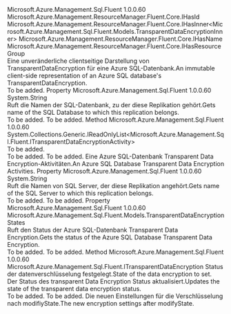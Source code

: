 <Type Name="ITransparentDataEncryption" FullName="Microsoft.Azure.Management.Sql.Fluent.ITransparentDataEncryption">
  <TypeSignature Language="C#" Value="public interface ITransparentDataEncryption : Microsoft.Azure.Management.ResourceManager.Fluent.Core.IHasId, Microsoft.Azure.Management.ResourceManager.Fluent.Core.IHasInner&lt;Microsoft.Azure.Management.Sql.Fluent.Models.TransparentDataEncryptionInner&gt;, Microsoft.Azure.Management.ResourceManager.Fluent.Core.IHasName, Microsoft.Azure.Management.ResourceManager.Fluent.Core.IHasResourceGroup" />
  <TypeSignature Language="ILAsm" Value=".class public interface auto ansi abstract ITransparentDataEncryption implements class Microsoft.Azure.Management.ResourceManager.Fluent.Core.IHasId, class Microsoft.Azure.Management.ResourceManager.Fluent.Core.IHasInner`1&lt;class Microsoft.Azure.Management.Sql.Fluent.Models.TransparentDataEncryptionInner&gt;, class Microsoft.Azure.Management.ResourceManager.Fluent.Core.IHasName, class Microsoft.Azure.Management.ResourceManager.Fluent.Core.IHasResourceGroup" />
  <TypeSignature Language="DocId" Value="T:Microsoft.Azure.Management.Sql.Fluent.ITransparentDataEncryption" />
  <TypeSignature Language="VB.NET" Value="Public Interface ITransparentDataEncryption&#xA;Implements IHasId, IHasInner(Of TransparentDataEncryptionInner), IHasName, IHasResourceGroup" />
  <TypeSignature Language="F#" Value="type ITransparentDataEncryption = interface&#xA;    interface IHasInner&lt;TransparentDataEncryptionInner&gt;&#xA;    interface IHasResourceGroup&#xA;    interface IHasName&#xA;    interface IHasId" />
  <AssemblyInfo>
    <AssemblyName>Microsoft.Azure.Management.Sql.Fluent</AssemblyName>
    <AssemblyVersion>1.0.0.60</AssemblyVersion>
  </AssemblyInfo>
  <Interfaces>
    <Interface>
      <InterfaceName>Microsoft.Azure.Management.ResourceManager.Fluent.Core.IHasId</InterfaceName>
    </Interface>
    <Interface>
      <InterfaceName>Microsoft.Azure.Management.ResourceManager.Fluent.Core.IHasInner&lt;Microsoft.Azure.Management.Sql.Fluent.Models.TransparentDataEncryptionInner&gt;</InterfaceName>
    </Interface>
    <Interface>
      <InterfaceName>Microsoft.Azure.Management.ResourceManager.Fluent.Core.IHasName</InterfaceName>
    </Interface>
    <Interface>
      <InterfaceName>Microsoft.Azure.Management.ResourceManager.Fluent.Core.IHasResourceGroup</InterfaceName>
    </Interface>
  </Interfaces>
  <Docs>
    <summary>
            <span data-ttu-id="16977-101">Eine unveränderliche clientseitige Darstellung von TransparentDataEncryption für eine Azure SQL-Datenbank.</span><span class="sxs-lookup"><span data-stu-id="16977-101">An immutable client-side representation of an Azure SQL database's TransparentDataEncryption.</span></span>
            </summary>
    <remarks>To be added.</remarks>
  </Docs>
  <Members>
    <Member MemberName="DatabaseName">
      <MemberSignature Language="C#" Value="public string DatabaseName { get; }" />
      <MemberSignature Language="ILAsm" Value=".property instance string DatabaseName" />
      <MemberSignature Language="DocId" Value="P:Microsoft.Azure.Management.Sql.Fluent.ITransparentDataEncryption.DatabaseName" />
      <MemberSignature Language="VB.NET" Value="Public ReadOnly Property DatabaseName As String" />
      <MemberSignature Language="F#" Value="member this.DatabaseName : string" Usage="Microsoft.Azure.Management.Sql.Fluent.ITransparentDataEncryption.DatabaseName" />
      <MemberType>Property</MemberType>
      <AssemblyInfo>
        <AssemblyName>Microsoft.Azure.Management.Sql.Fluent</AssemblyName>
        <AssemblyVersion>1.0.0.60</AssemblyVersion>
      </AssemblyInfo>
      <ReturnValue>
        <ReturnType>System.String</ReturnType>
      </ReturnValue>
      <Docs>
        <summary>
            <span data-ttu-id="16977-102">Ruft die Namen der SQL-Datenbank, zu der diese Replikation gehört.</span><span class="sxs-lookup"><span data-stu-id="16977-102">Gets name of the SQL Database to which this replication belongs.</span></span>
            </summary>
        <value>To be added.</value>
        <remarks>To be added.</remarks>
      </Docs>
    </Member>
    <Member MemberName="ListActivities">
      <MemberSignature Language="C#" Value="public System.Collections.Generic.IReadOnlyList&lt;Microsoft.Azure.Management.Sql.Fluent.ITransparentDataEncryptionActivity&gt; ListActivities ();" />
      <MemberSignature Language="ILAsm" Value=".method public hidebysig newslot virtual instance class System.Collections.Generic.IReadOnlyList`1&lt;class Microsoft.Azure.Management.Sql.Fluent.ITransparentDataEncryptionActivity&gt; ListActivities() cil managed" />
      <MemberSignature Language="DocId" Value="M:Microsoft.Azure.Management.Sql.Fluent.ITransparentDataEncryption.ListActivities" />
      <MemberSignature Language="VB.NET" Value="Public Function ListActivities () As IReadOnlyList(Of ITransparentDataEncryptionActivity)" />
      <MemberSignature Language="F#" Value="abstract member ListActivities : unit -&gt; System.Collections.Generic.IReadOnlyList&lt;Microsoft.Azure.Management.Sql.Fluent.ITransparentDataEncryptionActivity&gt;" Usage="iTransparentDataEncryption.ListActivities " />
      <MemberType>Method</MemberType>
      <AssemblyInfo>
        <AssemblyName>Microsoft.Azure.Management.Sql.Fluent</AssemblyName>
        <AssemblyVersion>1.0.0.60</AssemblyVersion>
      </AssemblyInfo>
      <ReturnValue>
        <ReturnType>System.Collections.Generic.IReadOnlyList&lt;Microsoft.Azure.Management.Sql.Fluent.ITransparentDataEncryptionActivity&gt;</ReturnType>
      </ReturnValue>
      <Parameters />
      <Docs>
        <summary>To be added.</summary>
        <returns>To be added.</returns>
        <remarks>To be added.</remarks>
        <return><span data-ttu-id="16977-103">Eine Azure SQL-Datenbank Transparent Data Encryption-Aktivitäten.</span><span class="sxs-lookup"><span data-stu-id="16977-103">An Azure SQL Database Transparent Data Encryption Activities.</span></span></return>
      </Docs>
    </Member>
    <Member MemberName="SqlServerName">
      <MemberSignature Language="C#" Value="public string SqlServerName { get; }" />
      <MemberSignature Language="ILAsm" Value=".property instance string SqlServerName" />
      <MemberSignature Language="DocId" Value="P:Microsoft.Azure.Management.Sql.Fluent.ITransparentDataEncryption.SqlServerName" />
      <MemberSignature Language="VB.NET" Value="Public ReadOnly Property SqlServerName As String" />
      <MemberSignature Language="F#" Value="member this.SqlServerName : string" Usage="Microsoft.Azure.Management.Sql.Fluent.ITransparentDataEncryption.SqlServerName" />
      <MemberType>Property</MemberType>
      <AssemblyInfo>
        <AssemblyName>Microsoft.Azure.Management.Sql.Fluent</AssemblyName>
        <AssemblyVersion>1.0.0.60</AssemblyVersion>
      </AssemblyInfo>
      <ReturnValue>
        <ReturnType>System.String</ReturnType>
      </ReturnValue>
      <Docs>
        <summary>
            <span data-ttu-id="16977-104">Ruft die Namen von SQL Server, der diese Replikation angehört.</span><span class="sxs-lookup"><span data-stu-id="16977-104">Gets name of the SQL Server to which this replication belongs.</span></span>
            </summary>
        <value>To be added.</value>
        <remarks>To be added.</remarks>
      </Docs>
    </Member>
    <Member MemberName="Status">
      <MemberSignature Language="C#" Value="public Microsoft.Azure.Management.Sql.Fluent.Models.TransparentDataEncryptionStates Status { get; }" />
      <MemberSignature Language="ILAsm" Value=".property instance valuetype Microsoft.Azure.Management.Sql.Fluent.Models.TransparentDataEncryptionStates Status" />
      <MemberSignature Language="DocId" Value="P:Microsoft.Azure.Management.Sql.Fluent.ITransparentDataEncryption.Status" />
      <MemberSignature Language="VB.NET" Value="Public ReadOnly Property Status As TransparentDataEncryptionStates" />
      <MemberSignature Language="F#" Value="member this.Status : Microsoft.Azure.Management.Sql.Fluent.Models.TransparentDataEncryptionStates" Usage="Microsoft.Azure.Management.Sql.Fluent.ITransparentDataEncryption.Status" />
      <MemberType>Property</MemberType>
      <AssemblyInfo>
        <AssemblyName>Microsoft.Azure.Management.Sql.Fluent</AssemblyName>
        <AssemblyVersion>1.0.0.60</AssemblyVersion>
      </AssemblyInfo>
      <ReturnValue>
        <ReturnType>Microsoft.Azure.Management.Sql.Fluent.Models.TransparentDataEncryptionStates</ReturnType>
      </ReturnValue>
      <Docs>
        <summary>
            <span data-ttu-id="16977-105">Ruft den Status der Azure SQL-Datenbank Transparent Data Encryption.</span><span class="sxs-lookup"><span data-stu-id="16977-105">Gets the status of the Azure SQL Database Transparent Data Encryption.</span></span>
            </summary>
        <value>To be added.</value>
        <remarks>To be added.</remarks>
      </Docs>
    </Member>
    <Member MemberName="UpdateStatus">
      <MemberSignature Language="C#" Value="public Microsoft.Azure.Management.Sql.Fluent.ITransparentDataEncryption UpdateStatus (Microsoft.Azure.Management.Sql.Fluent.Models.TransparentDataEncryptionStates transparentDataEncryptionState);" />
      <MemberSignature Language="ILAsm" Value=".method public hidebysig newslot virtual instance class Microsoft.Azure.Management.Sql.Fluent.ITransparentDataEncryption UpdateStatus(valuetype Microsoft.Azure.Management.Sql.Fluent.Models.TransparentDataEncryptionStates transparentDataEncryptionState) cil managed" />
      <MemberSignature Language="DocId" Value="M:Microsoft.Azure.Management.Sql.Fluent.ITransparentDataEncryption.UpdateStatus(Microsoft.Azure.Management.Sql.Fluent.Models.TransparentDataEncryptionStates)" />
      <MemberSignature Language="VB.NET" Value="Public Function UpdateStatus (transparentDataEncryptionState As TransparentDataEncryptionStates) As ITransparentDataEncryption" />
      <MemberSignature Language="F#" Value="abstract member UpdateStatus : Microsoft.Azure.Management.Sql.Fluent.Models.TransparentDataEncryptionStates -&gt; Microsoft.Azure.Management.Sql.Fluent.ITransparentDataEncryption" Usage="iTransparentDataEncryption.UpdateStatus transparentDataEncryptionState" />
      <MemberType>Method</MemberType>
      <AssemblyInfo>
        <AssemblyName>Microsoft.Azure.Management.Sql.Fluent</AssemblyName>
        <AssemblyVersion>1.0.0.60</AssemblyVersion>
      </AssemblyInfo>
      <ReturnValue>
        <ReturnType>Microsoft.Azure.Management.Sql.Fluent.ITransparentDataEncryption</ReturnType>
      </ReturnValue>
      <Parameters>
        <Parameter Name="transparentDataEncryptionState" Type="Microsoft.Azure.Management.Sql.Fluent.Models.TransparentDataEncryptionStates" />
      </Parameters>
      <Docs>
        <param name="transparentDataEncryptionState"><span data-ttu-id="16977-106">Status der datenverschlüsselung festgelegt.</span><span class="sxs-lookup"><span data-stu-id="16977-106">State of the data encryption to set.</span></span></param>
        <summary>
            <span data-ttu-id="16977-107">Der Status des transparent Data Encryption Status aktualisiert.</span><span class="sxs-lookup"><span data-stu-id="16977-107">Updates the state of the transparent data encryption status.</span></span>
            </summary>
        <returns>To be added.</returns>
        <remarks>To be added.</remarks>
        <return><span data-ttu-id="16977-108">Die neuen Einstellungen für die Verschlüsselung nach modifiyState.</span><span class="sxs-lookup"><span data-stu-id="16977-108">The new encryption settings after modifyState.</span></span></return>
      </Docs>
    </Member>
  </Members>
</Type>